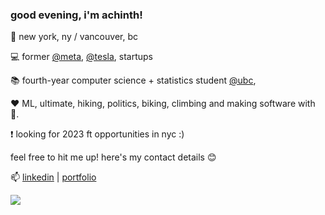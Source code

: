 ### good evening, i'm achinth! 
📍 new york, ny / vancouver, bc

💻 former [@meta](https://about.facebook.com/meta), [@tesla](https://tesla.com), startups
 
📚 fourth-year computer science + statistics student [@ubc](https://cs.ubc.ca), 

❤️ ML, ultimate, hiking, politics, biking, climbing and making software with 💖.
 
 ❗ looking for 2023 ft opportunities in nyc :)
 
feel free to hit me up! here's my contact details 😊

📫 [linkedin](https://linkedin.com/in/achinthb) | [portfolio](https://achinth.ca)


<a href="https://github.com/anuraghazra/convoychat">
  <img align="center" src="https://github-readme-stats.vercel.app/api/top-langs/?username=achinth-b&layout=compact&show_icons=true&theme=nightowl" />
</a>
